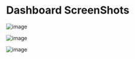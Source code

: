 # Dashboard ScreenShots
![image](https://github.com/user-attachments/assets/f27cfdab-20b4-4e4a-8cf3-72f13958481d)

![image](https://github.com/user-attachments/assets/b40146a8-65ca-480e-a254-91208f529105)


![image](https://github.com/user-attachments/assets/fa647886-452b-41d6-ab82-d41c558cbe71)
